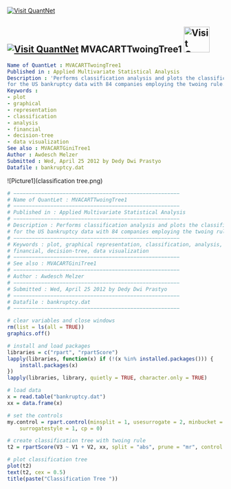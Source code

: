 
[<img src="https://github.com/QuantLet/Styleguide-and-Validation-procedure/blob/master/pictures/banner.png" alt="Visit QuantNet">](http://quantlet.de/index.php?p=info)

## [<img src="https://github.com/QuantLet/Styleguide-and-Validation-procedure/blob/master/pictures/qloqo.png" alt="Visit QuantNet">](http://quantlet.de/) **MVACARTTwoingTree1** [<img src="https://github.com/QuantLet/Styleguide-and-Validation-procedure/blob/master/pictures/QN2.png" width="60" alt="Visit QuantNet 2.0">](http://quantlet.de/d3/ia)

```yaml
Name of QuantLet : MVACARTTwoingTree1
Published in : Applied Multivariate Statistical Analysis
Description : 'Performs classification analysis and plots the classification tree
for the US bankruptcy data with 84 companies employing the twoing rule.'
Keywords :
- plot
- graphical
- representation
- classification
- analysis
- financial
- decision-tree
- data visualization
See also : MVACARTGiniTree1
Author : Awdesch Melzer
Submitted : Wed, April 25 2012 by Dedy Dwi Prastyo
Datafile : bankruptcy.dat
```

![Picture1](classification tree.png)


```r
# −−−−−−−−−−−−−−−−−−−−−−−−−−−−−−−−−−−−−−−−−−−−−−−−−−−−−−
# Name of QuantLet : MVACARTTwoingTree1
# −−−−−−−−−−−−−−−−−−−−−−−−−−−−−−−−−−−−−−−−−−−−−−−−−−−−−−
# Published in : Applied Multivariate Statistical Analysis
# −−−−−−−−−−−−−−−−−−−−−−−−−−−−−−−−−−−−−−−−−−−−−−−−−−−−−−
# Description : Performs classification analysis and plots the classification tree
# for the US bankruptcy data with 84 companies employing the twoing rule.  
# −−−−−−−−−−−−−−−−−−−−−−−−−−−−−−−−−−−−−−−−−−−−−−−−−−−−−−
# Keywords : plot, graphical representation, classification, analysis,
# financial, decision-tree, data visualization
# −−−−−−−−−−−−−−−−−−−−−−−−−−−−−−−−−−−−−−−−−−−−−−−−−−−−−−
# See also : MVACARTGiniTree1
# −−−−−−−−−−−−−−−−−−−−−−−−−−−−−−−−−−−−−−−−−−−−−−−−−−−−−−
# Author : Awdesch Melzer
# −−−−−−−−−−−−−−−−−−−−−−−−−−−−−−−−−−−−−−−−−−−−−−−−−−−−−−
# Submitted : Wed, April 25 2012 by Dedy Dwi Prastyo
# −−−−−−−−−−−−−−−−−−−−−−−−−−−−−−−−−−−−−−−−−−−−−−−−−−−−−−
# Datafile : bankruptcy.dat
# −−−−−−−−−−−−−−−−−−−−−−−−−−−−−−−−−−−−−−−−−−−−−−−−−−−−−−

# clear variables and close windows
rm(list = ls(all = TRUE))
graphics.off()

# install and load packages
libraries = c("rpart", "rpartScore")
lapply(libraries, function(x) if (!(x %in% installed.packages())) {
    install.packages(x)
})
lapply(libraries, library, quietly = TRUE, character.only = TRUE)

# load data
x = read.table("bankruptcy.dat")
xx = data.frame(x)

# set the controls
my.control = rpart.control(minsplit = 1, usesurrogate = 2, minbucket = 1, maxdepth = 30, 
    surrogatestyle = 1, cp = 0)

# create classification tree with twoing rule
t2 = rpartScore(V3 ~ V1 + V2, xx, split = "abs", prune = "mr", control = my.control)

# plot classification tree
plot(t2)
text(t2, cex = 0.5) 
title(paste("Classification Tree ")) 

```
